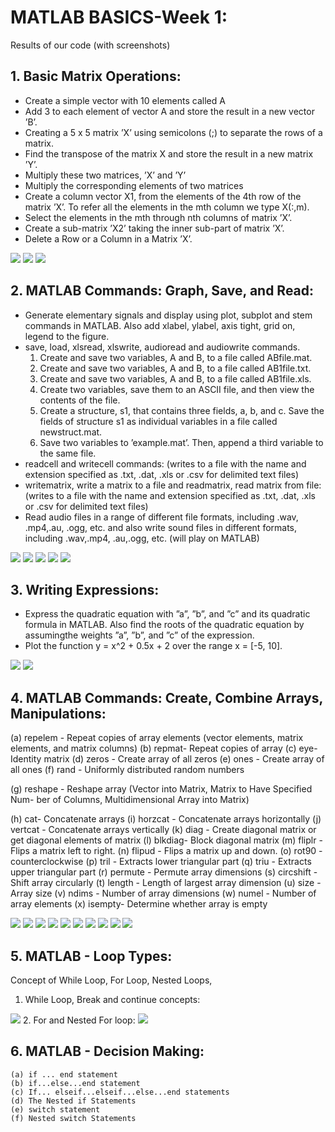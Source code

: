 # **MATLAB BASICS-Week 1:**
Results of our code (with screenshots)

## 1. Basic Matrix Operations:
* Create a simple vector with 10 elements called A
* Add 3 to each element of vector A and store the result in a new vector ’B’.
* Creating a 5 x 5 matrix ’X’ using semicolons (;) to separate the rows of a matrix.
* Find the transpose of the matrix X and store the result in a new matrix ’Y’.
* Multiply these two matrices, ’X’ and ’Y’
* Multiply the corresponding elements of two matrices
* Create a column vector X1, from the elements of the 4th row of the matrix ’X’. To refer all the elements in the mth column we type X(:,m).
* Select the elements in the mth through nth columns of matrix ’X’.
* Create a sub-matrix ’X2’ taking the inner sub-part of matrix ’X’.
* Delete a Row or a Column in a Matrix ’X’.

<img src="Results\P1_1.PNG">
<img src="Results\P1_2.PNG">
<img src="Results\P1_3.PNG">

## 2. MATLAB Commands: Graph, Save, and Read:
* Generate elementary signals and display using plot, subplot and stem commands in MATLAB. Also add xlabel, ylabel, axis tight, grid on, legend to the figure.
* save, load, xlsread, xlswrite, audioread and audiowrite commands.
    1. Create and save two variables, A and B, to a file called ABfile.mat.
    2. Create and save two variables, A and B, to a file called AB1file.txt.
    3. Create and save two variables, A and B, to a file called AB1file.xls.
    4. Create two variables, save them to an ASCII file, and then view the contents of the file.
    5. Create a structure, s1, that contains three fields, a, b, and c. Save the fields of structure s1 as individual variables in a file called newstruct.mat.
    6. Save two variables to ’example.mat’. Then, append a third variable to the same file.
* readcell and writecell commands: (writes to a file with the name and extension specified as .txt, .dat, .xls or .csv for delimited text files)
* writematrix, write a matrix to a file and readmatrix, read matrix from file: (writes to a file with the name and extension specified as .txt, .dat, .xls or .csv for delimited text files)
* Read audio files in a range of different file formats, including .wav, .mp4,.au, .ogg, etc. and also write sound files in different formats, including .wav,.mp4, .au,.ogg, etc. (will play on MATLAB)

<img src="Results\P2_1.PNG">
<img src="Results\P2_2.PNG">
<img src="Results\P2_3.PNG">
<img src="Results\P2_4_ReadWriteCell.PNG">
<img src="Results\P2_5_writematrix.PNG">


## 3. Writing Expressions:
* Express the quadratic equation with ”a”, ”b”, and ”c” and its quadratic formula in MATLAB. Also find the roots of the quadratic equation by assumingthe weights ”a”, ”b”, and ”c” of the expression.
* Plot the function y = x^2 + 0.5x + 2 over the range x = [-5, 10].

<img src="Results\P3_1.PNG">
<img src="Results\P3_2.PNG">

## 4. MATLAB Commands: Create, Combine Arrays, Manipulations:
(a) repelem - Repeat copies of array elements (vector elements, matrix elements,
and matrix columns)
(b) repmat- Repeat copies of array
(c) eye-Identity matrix
(d) zeros - Create array of all zeros
(e) ones - Create array of all ones
(f) rand - Uniformly distributed random numbers

(g) reshape - Reshape array (Vector into Matrix, Matrix to Have Specified Num-
ber of Columns, Multidimensional Array into Matrix)

(h) cat- Concatenate arrays
(i) horzcat - Concatenate arrays horizontally
(j) vertcat - Concatenate arrays vertically
(k) diag - Create diagonal matrix or get diagonal elements of matrix
(l) blkdiag- Block diagonal matrix
(m) fliplr - Flips a matrix left to right.
(n) flipud - Flips a matrix up and down.
(o) rot90 - counterclockwise
(p) tril - Extracts lower triangular part
(q) triu - Extracts upper triangular part
(r) permute - Permute array dimensions
(s) circshift - Shift array circularly
(t) length - Length of largest array dimension
(u) size - Array size
(v) ndims - Number of array dimensions
(w) numel - Number of array elements
(x) isempty- Determine whether array is empty

<img src="Results\P4_1.PNG">
<img src="Results\P4_2.PNG">
<img src="Results\P4_3.PNG">
<img src="Results\P4_4.PNG">
<img src="Results\P4_5.PNG">
<img src="Results\P4_6.PNG">
<img src="Results\P4_7.PNG">
<img src="Results\P4_8.PNG">
<img src="Results\P4_9.PNG">
<img src="Results\P4_10.PNG">

## 5. MATLAB - Loop Types:
Concept of While Loop, For Loop, Nested Loops, 
1. While Loop, Break and continue concepts:
<img src="Results\P5_1.PNG">
2. For and Nested For loop:
<img src="Results\P5_2.PNG">

## 6. MATLAB - Decision Making:
    (a) if ... end statement
    (b) if...else...end statement
    (c) If... elseif...elseif...else...end statements
    (d) The Nested if Statements
    (e) switch statement
    (f) Nested switch Statements
